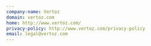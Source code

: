 ```yaml
---
company-name: Vertoz
domain: vertoz.com
home: http://www.vertoz.com/
privacy-policy: http://www.vertoz.com/privacy-policy
email: legal@vertoz.com
---
```





